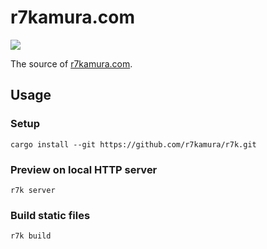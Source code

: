 # r7kamura.com

[![](https://github.com/r7kamura/r7kamura.com/workflows/publish/badge.svg)](https://github.com/r7kamura/r7kamura.com/actions?query=workflow%3Apublish)

The source of [r7kamura.com](https://r7kamura.com/).

## Usage

### Setup

```shell
cargo install --git https://github.com/r7kamura/r7k.git
```

### Preview on local HTTP server

```shell
r7k server
```

### Build static files

```
r7k build
```
